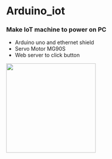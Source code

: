 # Arduino_iot  
### Make IoT machine to power on PC  
- Arduino uno and ethernet shield
- Servo Motor MG90S
- Web server to click button
<img src=https://github.com/sitb157/arudino_iot/assets/108820413/d0b19b4e-3930-4402-9c9b-9b75cf5d7ca5 width="240" hegith="100">
